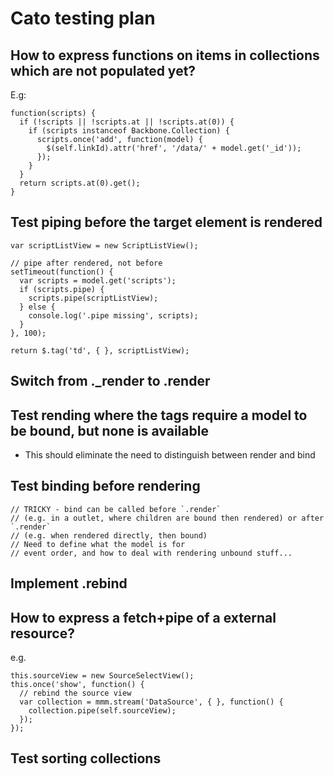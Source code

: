 # Cato testing plan

## How to express functions on items in collections which are not populated yet?

E.g:

    function(scripts) {
      if (!scripts || !scripts.at || !scripts.at(0)) {
        if (scripts instanceof Backbone.Collection) {
          scripts.once('add', function(model) {
            $(self.linkId).attr('href', '/data/' + model.get('_id'));
          });
        }
      }
      return scripts.at(0).get();
    }

## Test piping before the target element is rendered

    var scriptListView = new ScriptListView();

    // pipe after rendered, not before
    setTimeout(function() {
      var scripts = model.get('scripts');
      if (scripts.pipe) {
        scripts.pipe(scriptListView);
      } else {
        console.log('.pipe missing', scripts);
      }
    }, 100);

    return $.tag('td', { }, scriptListView);

## Switch from ._render to .render

## Test rending where the tags require a model to be bound, but none is available

- This should eliminate the need to distinguish between render and bind

## Test binding before rendering

    // TRICKY - bind can be called before `.render`
    // (e.g. in a outlet, where children are bound then rendered) or after `.render`
    // (e.g. when rendered directly, then bound)
    // Need to define what the model is for
    // event order, and how to deal with rendering unbound stuff...


## Implement .rebind

## How to express a fetch+pipe of a external resource?

e.g.

    this.sourceView = new SourceSelectView();
    this.once('show', function() {
      // rebind the source view
      var collection = mmm.stream('DataSource', { }, function() {
        collection.pipe(self.sourceView);
      });
    });

## Test sorting collections
